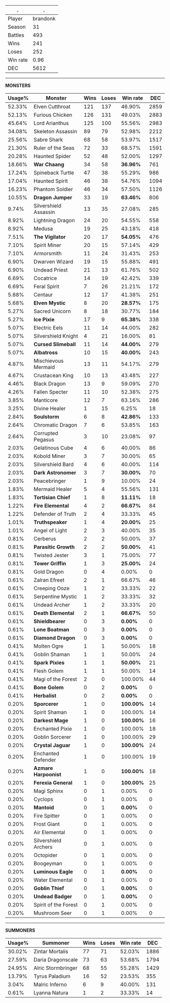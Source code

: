 .|.
|-|-
Player|brandonk
Season|31
Battles|493
Wins|241
Loses|252
Win rate|0.96
DEC|5612

---
**MONSTERS**

Usage%|Monster|Wins|Loses|Win rate|DEC|
-|-|-|-|-|-|
52.33%|Elven Cutthroat|121|137|46.90%|2859|
52.13%|Furious Chicken|126|131|49.03%|2883|
45.64%|Lord Arianthus|125|100|55.56%|2983|
34.08%|Skeleton Assassin|89|79|52.98%|2212|
25.56%|Sabre Shark|68|58|53.97%|1517|
21.30%|Ruler of the Seas|72|33|68.57%|1591|
20.28%|Haunted Spider|52|48|52.00%|1297|
18.66%|**War Chaang**|34|58|**36.96%**|761|
17.24%|Spineback Turtle|47|38|55.29%|986|
17.04%|Haunted Spirit|46|38|54.76%|1094|
16.23%|Phantom Soldier|46|34|57.50%|1126|
10.55%|**Dragon Jumper**|33|19|**63.46%**|806|
9.74%|Silvershield Assassin|13|35|27.08%|285|
8.92%|Lightning Dragon|24|20|54.55%|558|
8.92%|Medusa|19|25|43.18%|418|
7.51%|**The Vigilator**|20|17|**54.05%**|476|
7.10%|Spirit Miner|20|15|57.14%|429|
7.10%|Armorsmith|11|24|31.43%|253|
6.90%|Dwarven Wizard|19|15|55.88%|491|
6.90%|Undead Priest|21|13|61.76%|502|
6.69%|Cocatrice|14|19|42.42%|339|
6.69%|Feral Spirit|7|26|21.21%|172|
5.88%|Centaur|12|17|41.38%|251|
5.68%|**Elven Mystic**|8|20|**28.57%**|175|
5.27%|Sacred Unicorn|8|18|30.77%|184|
5.27%|**Ice Pixie**|17|9|**65.38%**|338|
5.07%|Electric Eels|11|14|44.00%|282|
5.07%|Silvershield Knight|4|21|16.00%|81|
5.07%|**Cursed Slimeball**|11|14|**44.00%**|279|
5.07%|**Albatross**|10|15|**40.00%**|243|
4.87%|Mischievous Mermaid|13|11|54.17%|279|
4.67%|Crustacean King|10|13|43.48%|227|
4.46%|Black Dragon|13|9|59.09%|270|
4.26%|Fallen Specter|11|10|52.38%|275|
3.85%|Manticore|12|7|63.16%|286|
3.25%|Divine Healer|1|15|6.25%|18|
2.84%|**Soulstorm**|6|8|**42.86%**|133|
2.64%|Chromatic Dragon|7|6|53.85%|163|
2.64%|Corrupted Pegasus|3|10|23.08%|97|
2.03%|Gelatinous Cube|4|6|40.00%|86|
2.03%|Kobold Miner|3|7|30.00%|65|
2.03%|Silvershield Bard|4|6|40.00%|114|
2.03%|**Dark Astronomer**|3|7|**30.00%**|70|
2.03%|Peacebringer|1|9|10.00%|24|
1.83%|Mermaid Healer|5|4|55.56%|131|
1.83%|**Tortisian Chief**|1|8|**11.11%**|18|
1.22%|**Fire Elemental**|4|2|**66.67%**|84|
1.22%|Defender of Truth|2|4|33.33%|45|
1.01%|**Truthspeaker**|1|4|**20.00%**|25|
1.01%|Angel of Light|2|3|40.00%|35|
0.81%|Cerberus|2|2|50.00%|37|
0.81%|**Parasitic Growth**|2|2|**50.00%**|41|
0.81%|Twisted Jester|3|1|75.00%|77|
0.81%|**Tower Griffin**|1|3|**25.00%**|24|
0.81%|Gold Dragon|0|4|0.00%|0|
0.61%|Zalran Efreet|2|1|66.67%|46|
0.61%|Creeping Ooze|1|2|33.33%|22|
0.61%|Serpentine Mystic|1|2|33.33%|32|
0.61%|Undead Archer|1|2|33.33%|20|
0.61%|**Death Elemental**|2|1|**66.67%**|50|
0.61%|**Shieldbearer**|0|3|**0.00%**|0|
0.61%|**Lone Boatman**|0|3|**0.00%**|0|
0.61%|**Diamond Dragon**|0|3|**0.00%**|0|
0.41%|Molten Ogre|1|1|50.00%|18|
0.41%|Goblin Shaman|1|1|50.00%|24|
0.41%|**Spark Pixies**|1|1|**50.00%**|21|
0.41%|Flesh Golem|1|1|50.00%|14|
0.41%|Magi of the Forest|2|0|100.00%|44|
0.41%|**Bone Golem**|0|2|**0.00%**|0|
0.41%|**Herbalist**|0|2|**0.00%**|0|
0.20%|**Sporcerer**|1|0|**100.00%**|14|
0.20%|Spirit Shaman|1|0|100.00%|14|
0.20%|**Darkest Mage**|1|0|**100.00%**|16|
0.20%|Enchanted Pixie|1|0|100.00%|18|
0.20%|Goblin Sorcerer|1|0|100.00%|29|
0.20%|**Crystal Jaguar**|1|0|**100.00%**|24|
0.20%|Enchanted Defender|1|0|100.00%|19|
0.20%|**Azmare Harpoonist**|1|0|**100.00%**|18|
0.20%|**Ferexia General**|1|0|**100.00%**|25|
0.20%|Magi Sphinx|0|1|0.00%|0|
0.20%|Cyclops|0|1|0.00%|0|
0.20%|**Mantoid**|0|1|**0.00%**|0|
0.20%|Fire Spitter|0|1|0.00%|0|
0.20%|Frost Giant|0|1|0.00%|0|
0.20%|Air Elemental|0|1|0.00%|0|
0.20%|Silvershield Archers|0|1|0.00%|0|
0.20%|Octopider|0|1|0.00%|0|
0.20%|Boogeyman|0|1|0.00%|0|
0.20%|**Luminous Eagle**|0|1|**0.00%**|0|
0.20%|Water Elemental|0|1|0.00%|0|
0.20%|**Goblin Thief**|0|1|**0.00%**|0|
0.20%|**Undead Badger**|0|1|**0.00%**|0|
0.20%|Spirit of the Forest|0|1|0.00%|0|
0.20%|Mushroom Seer|0|1|0.00%|0|

---
**SUMMONERS**

Usage%|Summoner|Wins|Loses|Win rate|DEC|
-|-|-|-|-|-|
30.02%|Zintar Mortalis|77|71|52.03%|1886|
27.59%|Daria Dragonscale|73|63|53.68%|1794|
24.95%|Alric Stormbringer|68|55|55.28%|1429|
13.79%|Tyrus Paladium|16|52|23.53%|355|
3.04%|Malric Inferno|6|9|40.00%|131|
0.61%|Lyanna Natura|1|2|33.33%|14|
